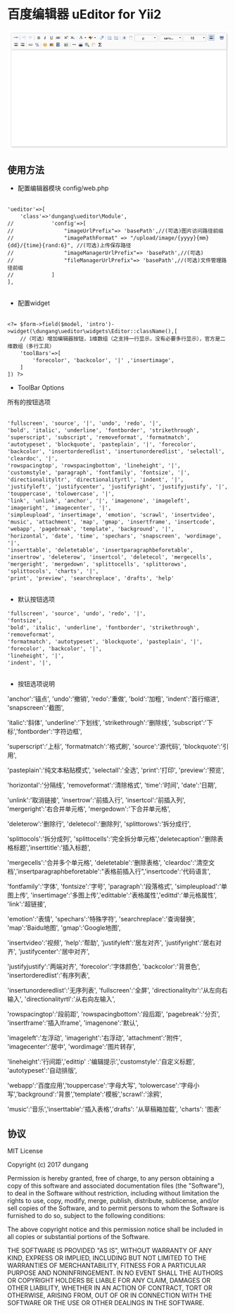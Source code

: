 # 百度编辑器 uEditor for Yii2

![编辑器效果图](assets/images/ueditorforyii2.png)

## 使用方法

- 配置编辑器模块 config/web.php


```

'ueditor'=>[
    'class'=>'dungang\ueditor\Module',
//            'config'=>[
//                "imageUrlPrefix"=> 'basePath',//(可选)图片访问路径前缀
//                "imagePathFormat" => "/upload/image/{yyyy}{mm}{dd}/{time}{rand:6}", //(可选)上传保存路径
//                "imageManagerUrlPrefix"=> 'basePath',//(可选)
//                "fileManagerUrlPrefix"=> 'basePath',//(可选)文件管理路径前缀
//            ]
],
    
```

- 配置widget

```

<?= $form->field($model, 'intro')->widget(\dungang\ueditor\widgets\Editor::className(),[
    //（可选）增加编辑器按钮，1维数组（之支持一行显示，没有必要多行显示），官方是二维数组（多行工具）
    'toolBars'=>[
        'forecolor', 'backcolor', '|' ,'insertimage', 
    ]
]) ?>

```

- ToolBar Options

所有的按钮选项

```

'fullscreen', 'source', '|', 'undo', 'redo', '|',
'bold', 'italic', 'underline', 'fontborder', 'strikethrough', 'superscript', 'subscript', 'removeformat', 'formatmatch', 'autotypeset', 'blockquote', 'pasteplain', '|', 'forecolor', 'backcolor', 'insertorderedlist', 'insertunorderedlist', 'selectall', 'cleardoc', '|',
'rowspacingtop', 'rowspacingbottom', 'lineheight', '|',
'customstyle', 'paragraph', 'fontfamily', 'fontsize', '|',
'directionalityltr', 'directionalityrtl', 'indent', '|',
'justifyleft', 'justifycenter', 'justifyright', 'justifyjustify', '|', 'touppercase', 'tolowercase', '|',
'link', 'unlink', 'anchor', '|', 'imagenone', 'imageleft', 'imageright', 'imagecenter', '|',
'simpleupload', 'insertimage', 'emotion', 'scrawl', 'insertvideo', 'music', 'attachment', 'map', 'gmap', 'insertframe', 'insertcode', 'webapp', 'pagebreak', 'template', 'background', '|',
'horizontal', 'date', 'time', 'spechars', 'snapscreen', 'wordimage', '|',
'inserttable', 'deletetable', 'insertparagraphbeforetable', 'insertrow', 'deleterow', 'insertcol', 'deletecol', 'mergecells', 'mergeright', 'mergedown', 'splittocells', 'splittorows', 'splittocols', 'charts', '|',
'print', 'preview', 'searchreplace', 'drafts', 'help'
            
```

- 默认按钮选项

```
'fullscreen', 'source', 'undo', 'redo', '|',
'fontsize',
'bold', 'italic', 'underline', 'fontborder', 'strikethrough', 'removeformat',
'formatmatch', 'autotypeset', 'blockquote', 'pasteplain', '|',
'forecolor', 'backcolor', '|',
'lineheight', '|',
'indent', '|',
            
```

- 按钮选项说明

'anchor':'锚点', 'undo':'撤销', 'redo':'重做', 'bold':'加粗', 'indent':'首行缩进', 'snapscreen':'截图',

'italic':'斜体', 'underline':'下划线', 'strikethrough':'删除线', 'subscript':'下标','fontborder':'字符边框',

'superscript':'上标', 'formatmatch':'格式刷', 'source':'源代码', 'blockquote':'引用',

'pasteplain':'纯文本粘贴模式', 'selectall':'全选', 'print':'打印', 'preview':'预览',

'horizontal':'分隔线', 'removeformat':'清除格式', 'time':'时间', 'date':'日期',

'unlink':'取消链接', 'insertrow':'前插入行', 'insertcol':'前插入列', 'mergeright':'右合并单元格', 'mergedown':'下合并单元格',

'deleterow':'删除行', 'deletecol':'删除列', 'splittorows':'拆分成行',

'splittocols':'拆分成列', 'splittocells':'完全拆分单元格','deletecaption':'删除表格标题','inserttitle':'插入标题',

'mergecells':'合并多个单元格', 'deletetable':'删除表格', 'cleardoc':'清空文档','insertparagraphbeforetable':"表格前插入行",'insertcode':'代码语言',

'fontfamily':'字体', 'fontsize':'字号', 'paragraph':'段落格式', 'simpleupload':'单图上传', 'insertimage':'多图上传','edittable':'表格属性','edittd':'单元格属性', 'link':'超链接',

'emotion':'表情', 'spechars':'特殊字符', 'searchreplace':'查询替换', 'map':'Baidu地图', 'gmap':'Google地图',

'insertvideo':'视频', 'help':'帮助', 'justifyleft':'居左对齐', 'justifyright':'居右对齐', 'justifycenter':'居中对齐',

'justifyjustify':'两端对齐', 'forecolor':'字体颜色', 'backcolor':'背景色', 'insertorderedlist':'有序列表',

'insertunorderedlist':'无序列表', 'fullscreen':'全屏', 'directionalityltr':'从左向右输入', 'directionalityrtl':'从右向左输入',

'rowspacingtop':'段前距', 'rowspacingbottom':'段后距',  'pagebreak':'分页', 'insertframe':'插入Iframe', 'imagenone':'默认',

'imageleft':'左浮动', 'imageright':'右浮动', 'attachment':'附件', 'imagecenter':'居中', 'wordimage':'图片转存',

'lineheight':'行间距','edittip' :'编辑提示','customstyle':'自定义标题', 'autotypeset':'自动排版',

'webapp':'百度应用','touppercase':'字母大写', 'tolowercase':'字母小写','background':'背景','template':'模板','scrawl':'涂鸦',

'music':'音乐','inserttable':'插入表格','drafts': '从草稿箱加载', 'charts': '图表'

## 协议

MIT License

Copyright (c) 2017 dungang

Permission is hereby granted, free of charge, to any person obtaining a copy
of this software and associated documentation files (the "Software"), to deal
in the Software without restriction, including without limitation the rights
to use, copy, modify, merge, publish, distribute, sublicense, and/or sell
copies of the Software, and to permit persons to whom the Software is
furnished to do so, subject to the following conditions:

The above copyright notice and this permission notice shall be included in all
copies or substantial portions of the Software.

THE SOFTWARE IS PROVIDED "AS IS", WITHOUT WARRANTY OF ANY KIND, EXPRESS OR
IMPLIED, INCLUDING BUT NOT LIMITED TO THE WARRANTIES OF MERCHANTABILITY,
FITNESS FOR A PARTICULAR PURPOSE AND NONINFRINGEMENT. IN NO EVENT SHALL THE
AUTHORS OR COPYRIGHT HOLDERS BE LIABLE FOR ANY CLAIM, DAMAGES OR OTHER
LIABILITY, WHETHER IN AN ACTION OF CONTRACT, TORT OR OTHERWISE, ARISING FROM,
OUT OF OR IN CONNECTION WITH THE SOFTWARE OR THE USE OR OTHER DEALINGS IN THE
SOFTWARE.
